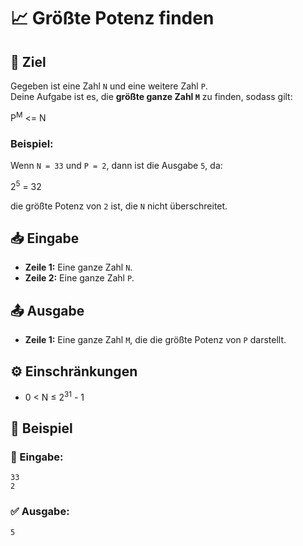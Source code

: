 # 📈 Größte Potenz finden

## 🎯 Ziel
Gegeben ist eine Zahl `N` und eine weitere Zahl `P`.  
Deine Aufgabe ist es, die **größte ganze Zahl `M`** zu finden, sodass gilt:

P<sup>M</sup> <= N

### Beispiel:
Wenn `N = 33` und `P = 2`, dann ist die Ausgabe `5`, da:

2<sup>5</sup> = 32

die größte Potenz von `2` ist, die `N` nicht überschreitet.

## 📥 Eingabe
- **Zeile 1:** Eine ganze Zahl `N`.
- **Zeile 2:** Eine ganze Zahl `P`.

## 📤 Ausgabe
- **Zeile 1:** Eine ganze Zahl `M`, die die größte Potenz von `P` darstellt.

## ⚙️ Einschränkungen
- 0 < N ≤ 2<sup>31</sup> - 1

## 📌 Beispiel

### 📝 Eingabe:
```
33
2
```

### ✅ Ausgabe:
```
5
```
